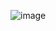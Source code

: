 ![image](https://github.com/Mogana004/code.Java/assets/92911280/1251f7eb-1ff0-40f9-b3fb-167a6e6dc6e8)
